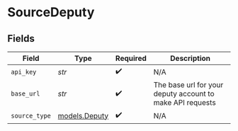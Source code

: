 # SourceDeputy


## Fields

| Field                                                     | Type                                                      | Required                                                  | Description                                               |
| --------------------------------------------------------- | --------------------------------------------------------- | --------------------------------------------------------- | --------------------------------------------------------- |
| `api_key`                                                 | *str*                                                     | :heavy_check_mark:                                        | N/A                                                       |
| `base_url`                                                | *str*                                                     | :heavy_check_mark:                                        | The base url for your deputy account to make API requests |
| `source_type`                                             | [models.Deputy](../models/deputy.md)                      | :heavy_check_mark:                                        | N/A                                                       |